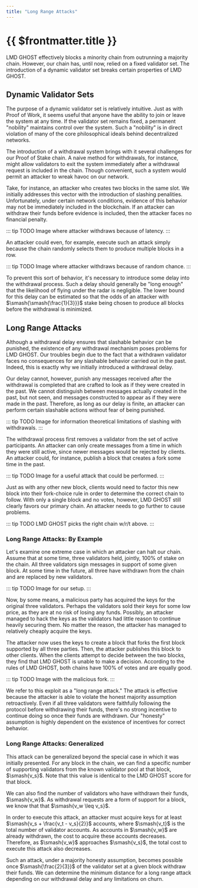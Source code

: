 ```yaml
---
title: "Long Range Attacks"
---
```


# {{ $frontmatter.title }}

LMD GHOST effectively blocks a minority chain from outrunning a majority chain. However, our chain has, until now, relied on a fixed validator set. The introduction of a dynamic validator set breaks certain properties of LMD GHOST.

## Dynamic Validator Sets

The purpose of a dynamic validator set is relatively intuitive. Just as with Proof of Work, it seems useful that anyone have the ability to join or leave the system at any time. If the validator set remains fixed, a permanent "nobility" maintains control over the system. Such a "nobility" is in direct violation of many of the core philosophical ideals behind decentralized networks.

The introduction of a withdrawal system brings with it several challenges for our Proof of Stake chain. A naive method for withdrawals, for instance, might allow validators to exit the system immediately after a withdrawal request is included in the chain. Though convenient, such a system would permit an attacker to wreak havoc on our network.

Take, for instance, an attacker who creates two blocks in the same slot. We initially addresses this vector with the introduction of slashing penalities. Unfortunately, under certain network conditions, evidence of this behavior may not be immediately included in the blockchain. If an attacker can withdraw their funds before evidence is included, then the attacker faces no financial penalty.

::: tip TODO
Image where attacker withdraws because of latency.
:::

An attacker could even, for example, execute such an attack simply because the chain randomly selects them to produce multiple blocks in a row.

::: tip TODO
Image where attacker withdraws because of random chance.
:::

To prevent this sort of behavior, it's necessary to introduce some delay into the withdrawal process. Such a delay should generally be "long enough" that the likelihood of flying under the radar is negligible. The lower bound for this delay can be estimated so that the odds of an attacker with $\smash{\smash{\frac{1}{3}}}$ stake being chosen to produce all blocks before the withdrawal is minimized.

## Long Range Attacks

Although a withdrawal delay ensures that slashable behavior can be punished, the existence of any withdrawal mechanism poses problems for LMD GHOST. Our troubles begin due to the fact that a withdrawn validator faces no consequences for any slashable behavior carried out in the past. Indeed, this is exactly why we initially introduced a withdrawal delay.

Our delay cannot, however, punish any messages received after the withdrawal is completed that are crafted to look as if they were created in the past. We cannot distinguish between messages actually created in the past, but not seen, and messages constructed to appear as if they were made in the past. Therefore, as long as our delay is finite, an attacker can perform certain slashable actions without fear of being punished.

::: tip TODO
Image for information theoretical limitations of slashing with withdrawals.
:::

The withdrawal process first removes a validator from the set of active participants. An attacker can only create messages from a time in which they were still active, since newer messages would be rejected by clients. An attacker could, for instance, publish a block that creates a fork some time in the past.

::: tip TODO
Image for a useful attack that could be performed.
:::

Just as with any other new block, clients would need to factor this new block into their fork-choice rule in order to determine the correct chain to follow. With only a single block and no votes, however, LMD GHOST still clearly favors our primary chain. An attacker needs to go further to cause problems.

::: tip TODO
LMD GHOST picks the right chain w/r/t above.
:::

### Long Range Attacks: By Example

Let's examine one extreme case in which an attacker can halt our chain. Assume that at some time, three validators held, jointly, 100% of stake on the chain. All three validators sign messages in support of some given block. At some time in the future, all three have withdrawn from the chain and are replaced by new validators.

::: tip TODO
Image for our setup.
:::

Now, by some means, a malicious party has acquired the keys for the original three validators. Perhaps the validators sold their keys for some low price, as they are at no risk of losing any funds. Possibly, an attacker managed to hack the keys as the validators had little reason to continue heavily securing them. No matter the reason, the attacker has managed to relatively cheaply acquire the keys.

The attacker now uses the keys to create a block that forks the first block supported by all three parties. Then, the attacker publishes this block to other clients. When the clients attempt to decide between the two blocks, they find that LMD GHOST is unable to make a decision. According to the rules of LMD GHOST, both chains have 100% of votes and are equally good.

::: tip TODO
Image with the malicious fork.
:::

We refer to this exploit as a "long range attack." The attack is effective because the attacker is able to violate the honest majority assumption retroactively. Even if all three validators were faithfully following the protocol before withdrawing their funds, there's no strong incentive to continue doing so once their funds are withdrawn. Our "honesty" assumption is highly dependent on the existence of incentives for correct behavior.

### Long Range Attacks: Generalized

This attack can be generalized beyond the special case in which it was initially presented. For any block in the chain, we can find a specific number of supporting validators from the known validator pool at that block, $\smash{v_s}$. Note that this value is identical to the LMD GHOST score for that block.

We can also find the number of validators who have withdrawn their funds, $\smash{v_w}$. As withdrawal requests are a form of support for a block, we know that  that $\smash{v_w \leq v_s}$.

In order to execute this attack, an attacker must acquire keys for at least $\smash{v_s + \frac{v_t - v_s}{2}}$ accounts, where $\smash{v_t}$ is the total number of validator accounts. As accounts in $\smash{v_w}$ are already withdrawn, the cost to acquire these accounts decreases. Therefore, as $\smash{v_w}$ approaches $\smash{v_s}$, the total cost to execute this attack also decreases.

Such an attack, under a majority honesty assumption, becomes possible once $\smash{\frac{2}{3}}$ of the validator set at a given block withdraw their funds. We can determine the minimum distance for a long range attack depending on our withdrawal delay and any limitations on churn.
